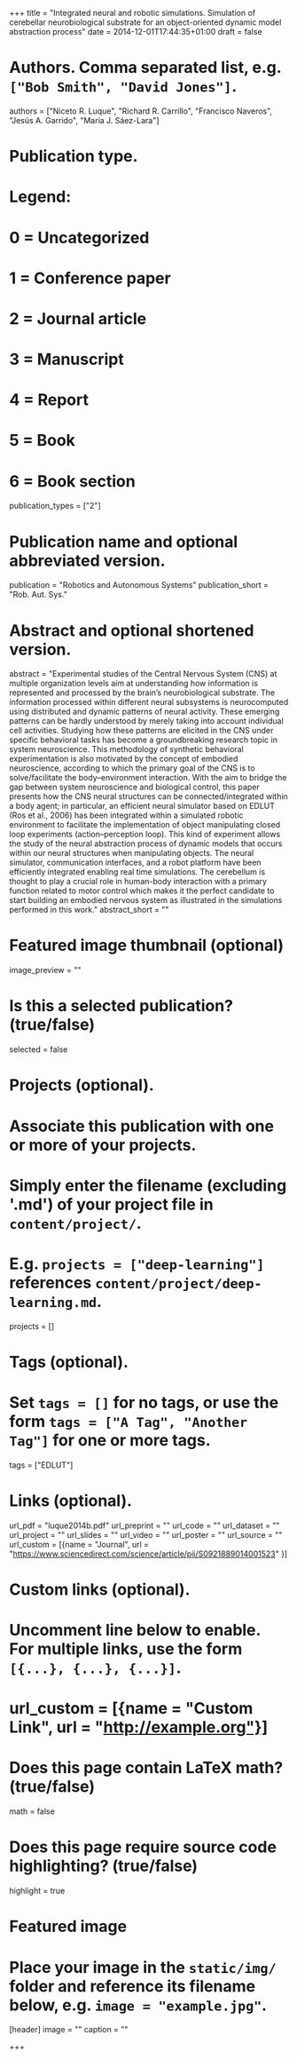 +++
title = "Integrated neural and robotic simulations. Simulation of cerebellar neurobiological substrate for an object-oriented dynamic model abstraction process"
date = 2014-12-01T17:44:35+01:00
draft = false

# Authors. Comma separated list, e.g. `["Bob Smith", "David Jones"]`.
authors = ["Niceto R. Luque", "Richard R. Carrillo", "Francisco Naveros", "Jesús A. Garrido", "María J. Sáez-Lara"]

# Publication type.
# Legend:
# 0 = Uncategorized
# 1 = Conference paper
# 2 = Journal article
# 3 = Manuscript
# 4 = Report
# 5 = Book
# 6 = Book section
publication_types = ["2"]

# Publication name and optional abbreviated version.
publication = "Robotics and Autonomous Systems"
publication_short = "Rob. Aut. Sys."

# Abstract and optional shortened version.
abstract = "Experimental studies of the Central Nervous System (CNS) at multiple organization levels aim at understanding how information is represented and processed by the brain’s neurobiological substrate. The information processed within different neural subsystems is neurocomputed using distributed and dynamic patterns of neural activity. These emerging patterns can be hardly understood by merely taking into account individual cell activities. Studying how these patterns are elicited in the CNS under specific behavioral tasks has become a groundbreaking research topic in system neuroscience. This methodology of synthetic behavioral experimentation is also motivated by the concept of embodied neuroscience, according to which the primary goal of the CNS is to solve/facilitate the body–environment interaction. With the aim to bridge the gap between system neuroscience and biological control, this paper presents how the CNS neural structures can be connected/integrated within a body agent; in particular, an efficient neural simulator based on EDLUT (Ros et al., 2006) has been integrated within a simulated robotic environment to facilitate the implementation of object manipulating closed loop experiments (action–perception loop). This kind of experiment allows the study of the neural abstraction process of dynamic models that occurs within our neural structures when manipulating objects. The neural simulator, communication interfaces, and a robot platform have been efficiently integrated enabling real time simulations. The cerebellum is thought to play a crucial role in human-body interaction with a primary function related to motor control which makes it the perfect candidate to start building an embodied nervous system as illustrated in the simulations performed in this work."
abstract_short = ""

# Featured image thumbnail (optional)
image_preview = ""

# Is this a selected publication? (true/false)
selected = false

# Projects (optional).
#   Associate this publication with one or more of your projects.
#   Simply enter the filename (excluding '.md') of your project file in `content/project/`.
#   E.g. `projects = ["deep-learning"]` references `content/project/deep-learning.md`.
projects = []

# Tags (optional).
#   Set `tags = []` for no tags, or use the form `tags = ["A Tag", "Another Tag"]` for one or more tags.
tags = ["EDLUT"]

# Links (optional).
url_pdf = "luque2014b.pdf"
url_preprint = ""
url_code = ""
url_dataset = ""
url_project = ""
url_slides = ""
url_video = ""
url_poster = ""
url_source = ""
url_custom = [{name = "Journal", url = "https://www.sciencedirect.com/science/article/pii/S0921889014001523" }]

# Custom links (optional).
#   Uncomment line below to enable. For multiple links, use the form `[{...}, {...}, {...}]`.
# url_custom = [{name = "Custom Link", url = "http://example.org"}]

# Does this page contain LaTeX math? (true/false)
math = false

# Does this page require source code highlighting? (true/false)
highlight = true

# Featured image
# Place your image in the `static/img/` folder and reference its filename below, e.g. `image = "example.jpg"`.
[header]
image = ""
caption = ""

+++
